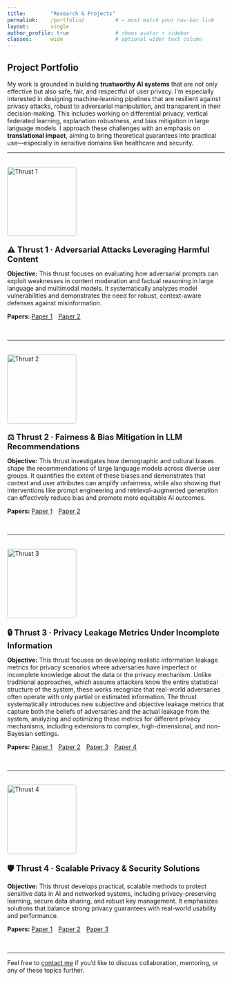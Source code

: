```yaml
---
title:        "Research & Projects"
permalink:    /portfolio/          # ← must match your nav‑bar link
layout:       single
author_profile: true               # shows avatar + sidebar
classes:      wide                 # optional wider text column
---
```


<style>
/* ──────────────────────────────────────────────────────
   Minimal, page‑local CSS to keep each thrust tidy
   ──────────────────────────────────────────────────── */
.thrust-row        {display:flex; flex-wrap:wrap; gap:1.25rem; margin:2rem 0;}
.thrust-row img    {width:160px; height:160px; object-fit:cover; border-radius:4px;}
.thrust-content h3 {margin:0 0 0.5rem 0; font-size:1.15rem;}
.paper-links a     {margin-right:0.6rem;}
/* ──────────────────────────────────────────────────── */
</style>

## Project Portfolio

My work is grounded in building **trustworthy AI systems** that are not only effective but also safe, fair, and respectful of user privacy. I'm especially interested in designing machine‑learning pipelines that are resilient against privacy attacks, robust to adversarial manipulation, and transparent in their decision‑making. This includes working on differential privacy, vertical federated learning, explanation robustness, and bias mitigation in large language models. I approach these challenges with an emphasis on **translational impact**, aiming to bring theoretical guarantees into practical use—especially in sensitive domains like healthcare and security.

---

<div class="thrust-row">
  <img src="{{ '/images/thrust1.PNG' | relative_url }}" alt="Thrust 1">
  <div class="thrust-content">
    <h3>⚠️ Thrust 1 · Adversarial Attacks Leveraging Harmful Content</h3>
    <p><strong>Objective:</strong> This thrust focuses on evaluating how adversarial prompts can exploit weaknesses in content moderation and factual reasoning in large language and multimodal models. It systematically analyzes model vulnerabilities and demonstrates the need for robust, context-aware defenses against misinformation.</p>
    <p class="paper-links">
      <strong>Papers:</strong>
      <a href="https://www.techrxiv.org/doi/full/10.36227/techrxiv.174537593.33953859">Paper 1</a>
      <a href="https://aclanthology.org/2025.trustnlp-main.28/">Paper 2</a>
    </p>
  </div>
</div>

---

<div class="thrust-row">
  <img src="{{ '/images/thrust2.PNG' | relative_url }}" alt="Thrust 2">
  <div class="thrust-content">
    <h3>⚖️ Thrust 2 · Fairness & Bias Mitigation in LLM Recommendations</h3>
    <p><strong>Objective:</strong> This thrust investigates how demographic and cultural biases shape the recommendations of large language models across diverse user groups. It quantifies the extent of these biases and demonstrates that context and user attributes can amplify unfairness, while also showing that interventions like prompt engineering and retrieval-augmented generation can effectively reduce bias and promote more equitable AI outcomes.</p>
    <p class="paper-links">
      <strong>Papers:</strong>
      <a href="https://ieeexplore.ieee.org/abstract/document/10825082">Paper 1</a>
      <a href="https://ui.adsabs.harvard.edu/abs/2024arXiv240910825B/abstract">Paper 2</a>
    </p>
  </div>
</div>

---

<div class="thrust-row">
  <img src="{{ '/images/thrust3.png' | relative_url }}" alt="Thrust 3">
  <div class="thrust-content">
    <h3>🔒 Thrust 3 · Privacy Leakage Metrics Under Incomplete Information </h3>
    <p><strong>Objective:</strong> This thrust focuses on developing realistic information leakage metrics for privacy scenarios where adversaries have imperfect or incomplete knowledge about the data or the privacy mechanism. Unlike traditional approaches, which assume attackers know the entire statistical structure of the system, these works recognize that real-world adversaries often operate with only partial or estimated information. The thrust systematically introduces new subjective and objective leakage metrics that capture both the beliefs of adversaries and the actual leakage from the system, analyzing and optimizing these metrics for different privacy mechanisms, including extensions to complex, high-dimensional, and non-Bayesian settings.</p>
    <p class="paper-links">
      <strong>Papers:</strong>
      <a href="https://ieeexplore.ieee.org/abstract/document/10795215">Paper 1</a>
      <a href="https://ieeexplore.ieee.org/abstract/document/10221931">Paper 2</a>
      <a href="https://dl.acm.org/doi/full/10.1145/3624982">Paper 3</a>
      <a href="https://ieeexplore.ieee.org/abstract/document/9500401">Paper 4</a>
    </p>
  </div>
</div>

---

<div class="thrust-row">
  <img src="{{ '/images/thrust4.png' | relative_url }}" alt="Thrust 4">
  <div class="thrust-content">
    <h3>🛡️ Thrust 4 · Scalable Privacy & Security Solutions</h3>
    <p><strong>Objective:</strong> This thrust develops practical, scalable methods to protect sensitive data in AI and networked systems, including privacy-preserving learning, secure data sharing, and robust key management. It emphasizes solutions that balance strong privacy guarantees with real-world usability and performance.</p>
    <p class="paper-links">
      <strong>Papers:</strong>
      <a href="https://ieeexplore.ieee.org/abstract/document/9895310">Paper 1</a>
      <a href="https://ieeexplore.ieee.org/abstract/document/10527266">Paper 2</a>
      <a href="https://ojs.aaai.org/index.php/AAAI-SS/article/view/31809">Paper 3</a>
    </p>
  </div>
</div>

---

Feel free to <a href="mailto:ssakib1@utc.edu">contact me</a> if you’d like to discuss collaboration, mentoring, or any of these topics further.
